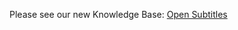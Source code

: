 Please see our new Knowledge Base: [Open Subtitles](https://support.emby.media/support/solutions/articles/44001160043-open-subtitles)